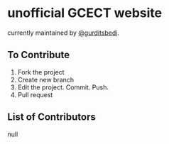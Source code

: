 # unofficial GCECT website
currently maintained by [@gurditsbedi](https://gurditsbedi.github.io/).

## To Contribute
1. Fork the project
1. Create new branch
1. Edit the project. Commit. Push.
1. Pull request

## List of Contributors
null
